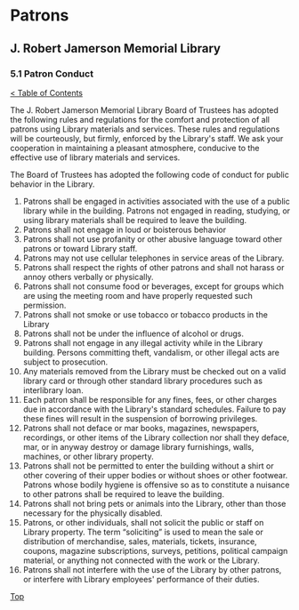 [0]: ../README.md
[5.1]: patron-conduct.md

# Patrons
## J. Robert Jamerson Memorial Library
### 5.1 Patron Conduct
[< Table of Contents][0]

The J. Robert Jamerson Memorial Library Board of Trustees has adopted the following rules and regulations for the comfort and protection of all patrons using Library materials and services.  These rules and regulations will be courteously, but firmly, enforced by the Library's staff.  We ask your cooperation in maintaining a pleasant atmosphere, conducive to the effective use of library materials and services.

The Board of Trustees has adopted the following code of conduct for public behavior in the Library.

1. Patrons shall be engaged in activities associated with the use of a public library while in the building.  Patrons not engaged in reading, studying, or using library materials shall be required to leave the building.
2. Patrons shall not engage in loud or boisterous behavior
3. Patrons shall not use profanity or other abusive language toward other patrons or toward Library staff.
4. Patrons may not use cellular telephones in service areas of the Library.
5. Patrons shall respect the rights of other patrons and shall not harass or annoy others verbally or physically.
6. Patrons shall not consume food or beverages, except for groups which are using the meeting room and have properly requested such permission.
7. Patrons shall not smoke or use tobacco or tobacco products in the Library
8. Patrons shall not be under the influence of alcohol or drugs.
9. Patrons shall not engage in any illegal activity while in the Library building. Persons committing theft, vandalism, or other illegal acts are subject to prosecution.
10. Any materials removed from the Library must be checked out on a valid library card or through other standard library procedures such as interlibrary loan.
11. Each patron shall be responsible for any fines, fees, or other charges due in accordance with the Library's standard schedules. Failure to pay these fines will result in the suspension of borrowing privileges.
12. Patrons shall not deface or mar books, magazines, newspapers, recordings, or other items of the Library collection nor shall they deface, mar, or in anyway destroy or damage library furnishings, walls, machines, or other library property.
13. Patrons shall not be permitted to enter the building without a shirt or other covering of their upper bodies or without shoes or other footwear. Patrons whose bodily hygiene is offensive so as to constitute a nuisance to other patrons shall be required to leave the building.
14. Patrons shall not bring pets or animals into the Library, other than those necessary for the physically disabled.
15. Patrons, or other individuals, shall not solicit the public or staff on Library property. The term “soliciting” is used to mean the sale or distribution of merchandise, sales, materials, tickets, insurance, coupons, magazine subscriptions, surveys, petitions, political campaign material, or anything not connected with the work or the Library.
16. Patrons shall not interfere with the use of the Library by other patrons, or interfere with Library employees' performance of their duties.
	
[Top][5.1]